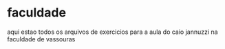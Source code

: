 # faculdade

aqui estao todos os arquivos de exercicios para a aula do caio jannuzzi na faculdade de vassouras
